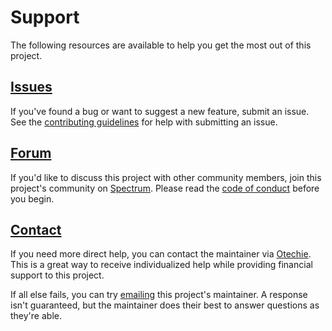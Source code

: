 # Support

The following resources are available to help you get the most out of this
project.

## [Issues][]

If you've found a bug or want to suggest a new feature, submit an issue. See the
[contributing guidelines][] for help with submitting an issue.

## [Forum][]

If you'd like to discuss this project with other community members, join this
project's community on [Spectrum][]. Please read the [code of conduct][] before
you begin.

## [Contact][]

If you need more direct help, you can contact the maintainer via [Otechie][].
This is a great way to receive individualized help while providing financial
support to this project.

If all else fails, you can try [emailing][] this project's maintainer. A
response isn't guaranteed, but the maintainer does their best to answer
questions as they're able.

[code of conduct]: https://github.com/mgsisk/postcss-modular-rhythm/blob/master/docs/CODE_OF_CONDUCT.md
[contact]: https://otechie.com/mgsisk
[contributing guidelines]: https://github.com/mgsisk/postcss-modular-rhythm/blob/master/docs/CONTRIBUTING.md
[emailing]: mailto:me@mgsisk.com
[forum]: https://spectrum.chat/mgsisk/postcss-modular-rhythm
[issues]: https://github.com/mgsisk/postcss-modular-rhythm/issues
[otechie]: https://otechie.com
[spectrum]: https://spectrum.chat
